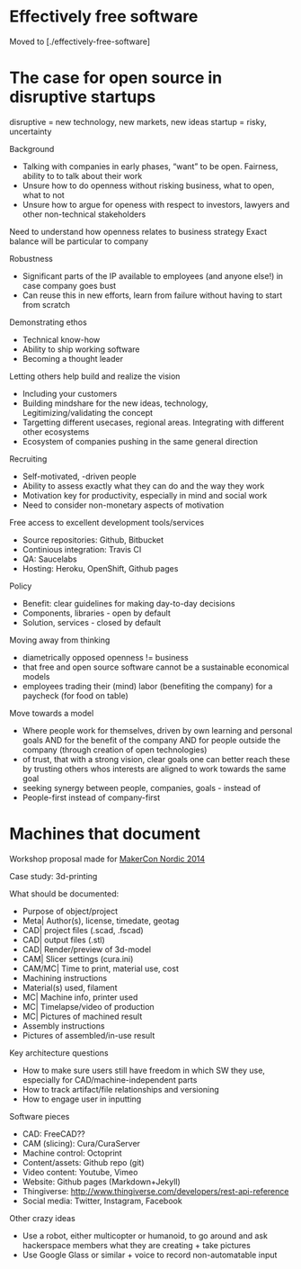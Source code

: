 
Effectively free software
==========================

Moved to [./effectively-free-software]


The case for open source in disruptive startups
===================================
disruptive = new technology, new markets, new ideas
startup = risky, uncertainty

Background
* Talking with companies in early phases, “want” to be open. Fairness, ability to to talk about their work
* Unsure how to do openness without risking business, what to open, what to not
* Unsure how to argue for openess with respect to investors, lawyers and other non-technical stakeholders

Need to understand how openness relates to business strategy
Exact balance will be particular to company

Robustness

* Significant parts of the IP available to employees (and anyone else!) in case company goes bust
* Can reuse this in new efforts, learn from failure without having to start from scratch

Demonstrating ethos

* Technical know-how
* Ability to ship working software
* Becoming a thought leader

Letting others help build and realize the vision

* Including your customers
* Building mindshare for the new ideas, technology, Legitimizing/validating the concept
* Targetting different usecases, regional areas. Integrating with different other ecosystems
* Ecosystem of companies pushing in the same general direction

Recruiting

* Self-motivated, -driven people
* Ability to assess exactly what they can do and the way they work
* Motivation key for productivity, especially in mind and social work
* Need to consider non-monetary aspects of motivation

Free access to excellent development tools/services

* Source repositories: Github, Bitbucket
* Continious integration: Travis CI
* QA: Saucelabs
* Hosting: Heroku, OpenShift, Github pages

Policy

* Benefit: clear guidelines for making day-to-day decisions
* Components, libraries - open by default
* Solution, services - closed by default

Moving away from thinking

* diametrically opposed openness != business
* that free and open source software cannot be a sustainable economical models 
* employees trading their (mind) labor (benefiting the company) for a paycheck (for food on table)

Move towards a model

* Where people work for themselves, driven by own learning and personal goals 
AND for the benefit of the company
AND for people outside the company (through creation of open technologies)
* of trust, that with a strong vision, clear goals one can better reach these by trusting others whos interests are aligned to work towards the same goal
* seeking synergy between people, companies, goals - instead of 
* People-first instead of company-first


Machines that document
======================

Workshop proposal made for [MakerCon Nordic 2014](https://gist.github.com/jonnor/33f5bf53646fab84bb2d)

Case study: 3d-printing

What should be documented:

* Purpose of object/project
* Meta| Author(s), license, timedate, geotag
* CAD| project files (.scad, .fscad)
* CAD| output files (.stl)
* CAD| Render/preview of 3d-model
* CAM| Slicer settings (cura.ini)
* CAM/MC| Time to print, material use, cost
* Machining instructions
* Material(s) used, filament
* MC| Machine info, printer used
* MC| Timelapse/video of production
* MC| Pictures of machined result
* Assembly instructions
* Pictures of assembled/in-use result


Key architecture questions

* How to make sure users still have freedom in which SW they use,
especially for CAD/machine-independent parts
* How to track artifact/file relationships and versioning
* How to engage user in inputting 

Software pieces

* CAD: FreeCAD??
* CAM (slicing): Cura/CuraServer
* Machine control: Octoprint
* Content/assets: Github repo (git)
* Video content: Youtube, Vimeo
* Website: Github pages (Markdown+Jekyll)
* Thingiverse: http://www.thingiverse.com/developers/rest-api-reference
* Social media: Twitter, Instagram, Facebook

Other crazy ideas

* Use a robot, either multicopter or humanoid,
to go around and ask hackerspace members what they are creating + take pictures
* Use Google Glass or similar + voice to record non-automatable input

